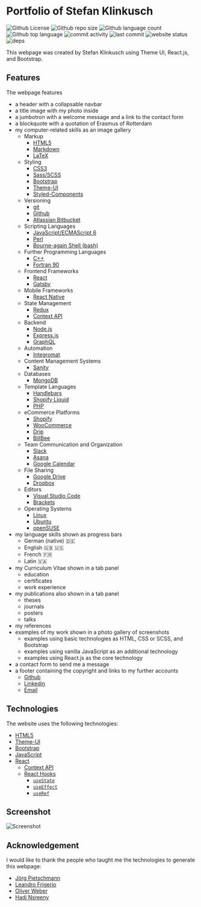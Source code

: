 # Portfolio of Stefan Klinkusch

![Github
License](https://img.shields.io/github/license/sklinkusch/portfolio.svg)
![Github repo
size](https://img.shields.io/github/repo-size/sklinkusch/portfolio)
![Github language
count](https://img.shields.io/github/languages/count/sklinkusch/portfolio)
![Github top
language](https://img.shields.io/github/languages/top/sklinkusch/portfolio)
![commit activity](https://img.shields.io/github/commit-activity/y/sklinkusch/portfolio)
![last commit](https://img.shields.io/github/last-commit/sklinkusch/portfolio)
![website
status](https://img.shields.io/website-up-down-green-red/https/sklinkusch.vercel.app.svg)
![deps](https://img.shields.io/depfu/sklinkusch/portfolio)

This webpage was created by Stefan Klinkusch using Theme UI, React.js, and Bootstrap.

## Features

The webpage features

- a header with a collapsable navbar
- a title image with my photo inside
- a jumbotron with a welcome message and a link to the contact form
- a blockquote with a quotation of Erasmus of Rotterdam
- my computer-related skills as an image gallery
  - Markup
    - [HTML5](https://www.w3.org/html/)
    - [Markdown](https://daringfireball.net/projects/markdown/)
    - [LaTeX](https://www.latex-project.org/)
  - Styling
    - [CSS3](https://www.w3.org/Style/CSS/)
    - [Sass/SCSS](https://sass-lang.com/)
    - [Bootstrap](https://getbootstrap.com/)
    - [Theme-UI](https://theme-ui.com/)
    - [Styled-Components](https://styled-components.com/)
  - Versioning
    - [git](https://git-scm.com/)
    - [Github](https://github.com)
    - [Atlassian Bitbucket](https://www.atlassian.com/)
  - Scripting Languages
    - [JavaScript/ECMAScript 6](https://www.ecma-international.org/publications-and-standards/standards/ecma-262/)
    - [Perl](https://www.perl.org/)
    - [Bourne-again Shell (bash)](https://www.gnu.org/software/bash/)
  - Further Programming Languages
    - [C++](https://cplusplus.com/)
    - [Fortran 90](https://fortran-lang.org/)
  - Frontend Frameworks
    - [React](https://reactjs.org/)
    - [Gatsby](https://www.gatsbyjs.com/)
  - Mobile Frameworks
    - [React Native](http://reactnative.dev/)
  - State Management
    - [Redux](https://redux.js.org/)
    - [Context API](https://reactjs.org/docs/context.html)
  - Backend
    - [Node.js](https://nodejs.org/)
    - [Express.js](http://expressjs.com/)
    - [GraphQL](https://graphql.org/)
  - Automation
    - [Integromat](https://integromat.com)
  - Content Management Systems
    - [Sanity](https://www.sanity.io)
  - Databases
    - [MongoDB](https://www.mongodb.com/)
  - Template Languages
    - [Handlebars](https://handlebarsjs.com/)
    - [Shopify Liquid](https://shopify.github.io/liquid/)
    - [PHP](https://www.php.net/)
  - eCommerce Platforms
    - [Shopify](https://www.shopify.com/)
    - [WooCommerce](https://woocommerce.com/)
    - [Drip](https://www.drip.com/)
    - [BillBee](https://www.billbee.io/)
  - Team Communication and Organization
    - [Slack](https://slack.com/)
    - [Asana](https://asana.com/)
    - [Google Calendar](https://workspace.google.com/products/calendar/)
  - File Sharing
    - [Google Drive](https://workspace.google.com/products/drive/)
    - [Dropbox](https://www.dropbox.com/)
  - Editors
    - [Visual Studio Code](https://code.visualstudio.com/)
    - [Brackets](https://brackets.io/)
  - Operating Systems
    - [Linux](https://www.kernel.org/)
    - [Ubuntu](https://ubuntu.com/)
    - [openSUSE](https://www.opensuse.org/)
- my language skills shown as progress bars
  - German (native) 🇩🇪
  - English 🇬🇧 🇺🇸
  - French 🇫🇷
  - Latin 🇻🇦
- my Curriculum Vitae shown in a tab panel
  - education
  - certificates
  - work experience
- my publications also shown in a tab panel
  - theses
  - journals
  - posters
  - talks
- my references
- examples of my work shown in a photo gallery of screenshots
  - examples using basic technologies as HTML, CSS or SCSS, and Bootstrap
  - examples using vanilla JavaScript as an additional technology
  - examples using React.js as the core technology
- a contact form to send me a message
- a footer containing the copyright and links to my further accounts
  - [Github](https://github.com/sklinkusch)
  - [Linkedin](https://www.linkedin.com/in/stefan-klinkusch-b0595216a)
  - [Email](mailto:stefan.klinkusch@googlemail.com)

## Technologies

The website uses the following technologies:

- [HTML5](https://www.w3.org/html/)
- [Theme-UI](https://getbootstrap.com/)
- [Bootstrap](https://getbootstrap.com/)
- [JavaScript](https://www.ecma-international.org/publications-and-standards/standards/ecma-262/)
- [React](https://reactjs.org/)
  - [Context API](https://reactjs.org/docs/context.html)
  - [React Hooks](https://reactjs.org/docs/hooks-intro.html)
    - [`useState`](https://reactjs.org/docs/hooks-state.html)
    - [`useEffect`](https://reactjs.org/docs/hooks-effect.html)
    - [`useRef`](https://reactjs.org/docs/hooks-reference.html#useref)

## Screenshot

![Screenshot](./Screenshot.png)

## Acknowledgement

I would like to thank the people who taught me the technologies to generate this webpage:

- [Jörg Pietschmann](http://www.pit-media.de/)
- [Leandro Frigerio](https://github.com/LeandroBerlin)
- [Oliver Weber](https://github.com/oliverwebr)
- [Hadi Nsreeny](https://github.com/hnsreeny)
